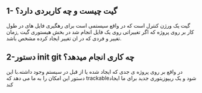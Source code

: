 ## 1- گیت چیست و چه کاربردی دارد؟
گیت یک ورژن کنترل است که در واقع سیستمی است برای رهگیری فایل های در طول کار بر روی پروژه که اگر تغییراتی روی یک فایل انجام شد در بخش هیستوری گیت ,زمان تغییر و فردی که در ان تغییر ایجاد کرده مشخص باشد.
## 2-دستور init git چه کاری انجام میدهد؟
در واقع بر روی پروژه ی جدی که ایجاد شده یا از قبل در سیستم وجود داشته.با این دستور این امکان را به ما می دهد که trackableشود و یک ریپوزیتوری جدید برای ما ایجاد کند
